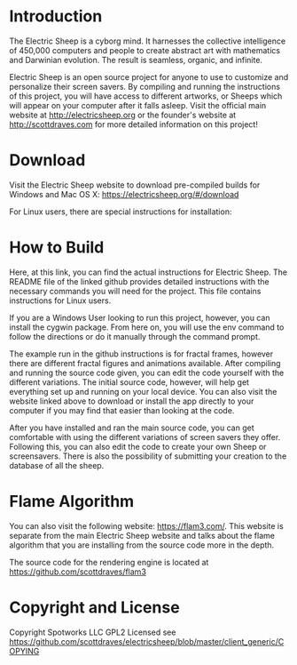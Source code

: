 # Introduction
The Electric Sheep is a cyborg mind. It harnesses the collective intelligence of 450,000 computers and people to create abstract art with mathematics and Darwinian evolution. The result is seamless, organic, and infinite. 

Electric Sheep is an open source project for anyone to use to customize and personalize their screen savers. By compiling and running the instructions of this project, you will have access to different artworks, or Sheeps which will appear on your computer after it falls asleep. Visit the official main website at http://electricsheep.org or the founder's website at http://scottdraves.com for more detailed information on this project! 

# Download
Visit the Electric Sheep website to download pre-compiled builds for Windows and Mac OS X: https://electricsheep.org/#/download

For Linux users, there are special instructions for installation: 

# How to Build

Here, at this link, you can find the actual instructions for Electric Sheep. The README file of the linked github provides detailed instructions with the necessary commands you will need for the project. This file contains instructions for Linux users. 

If you are a Windows User looking to run this project, however, you can install the cygwin package. From here on, you will use the env command to follow the directions or do it manually through the command prompt. 

The example run in the github instructions is for fractal frames, however there are different fractal figures and animations available. After compiling and running the source code given, you can edit the code yourself with the different variations. The initial source code, however, will help get everything set up and running on your local device. You can also visit the website linked above to download or install the app directly to your computer if you may find that easier than looking at the code.

After you have installed and ran the main source code, you can get comfortable with using the different variations of screen savers they offer. Following this, you can also edit the code to create your own Sheep or screensavers. There is also the possibility of submitting your creation to the database of all the sheep. 

# Flame Algorithm 
You can also visit the following website: https://flam3.com/. This website is separate from the main Electric Sheep website and talks about the flame algorithm that you are installing from the source code more in the depth. 

The source code for the rendering engine is located at https://github.com/scottdraves/flam3

# Copyright and License
Copyright Spotworks LLC
GPL2 Licensed see https://github.com/scottdraves/electricsheep/blob/master/client_generic/COPYING

